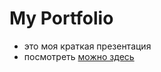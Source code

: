 # My Portfolio

- это моя краткая презентация
- посмотреть [можно здесь](https://portfolio-mountains.vercel.app/)
